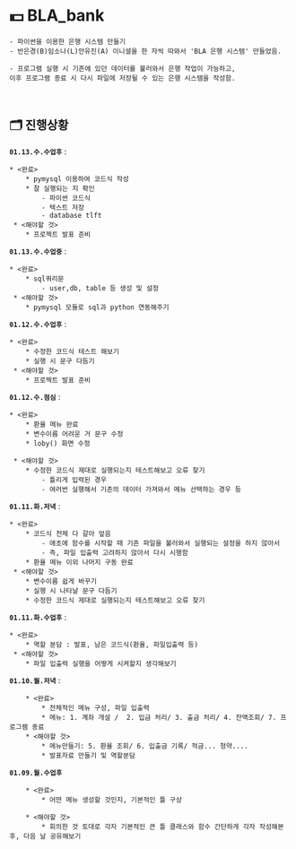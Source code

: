#  💵 **BLA_bank**
  
```
- 파이썬을 이용한 은행 시스템 만들기
- 반은경(B)임소나(L)안유진(A) 이니셜을 한 자씩 따와서 'BLA 은행 시스템' 만들었음.

- 프로그램 실행 시 기존에 있던 데이터를 불러와서 은행 작업이 가능하고,
이후 프로그램 종료 시 다시 파일에 저장될 수 있는 은행 시스템을 작성함.
```  
<br>  




  
## 🗂️ 진행상황

**`01.13.수.수업후`** :
```
* <완료>
    * pymysql 이용하여 코드식 작성
    * 잘 실행되는 지 확인
        - 파이썬 코드식
        - 텍스트 저장
        - database tlft
 * <해야할 것>
    * 프로젝트 발표 준비
```


**`01.13.수.수업중`** :
```
* <완료>
    * sql쿼리문
        - user,db, table 등 생성 및 설정
 * <해야할 것>
    * pymysql 모듈로 sql과 python 연동해주기
```


**`01.12.수.수업후`** :
```
* <완료>
    * 수정한 코드식 테스트 해보기
    * 실행 시 문구 다듬기
 * <해야할 것>
    * 프로젝트 발표 준비
```


**`01.12.수.점심`** :
```
* <완료>
    * 환율 메뉴 완료
    * 변수이름 어려운 거 문구 수정
    * loby() 화면 수정

 * <해야할 것>
    * 수정한 코드식 제대로 실행되는지 테스트해보고 오류 찾기
        - 틀리게 입력된 경우
        - 여러번 실행해서 기존의 데이터 가져와서 메뉴 선택하는 경우 등
```


**`01.11.화.저녁`** :
```
* <완료>
    * 코드식 전체 다 갈아 엎음 
        - 애초에 함수를 시작할 때 기존 파일을 불러와서 실행되는 설정을 하지 않아서
        - 즉, 파일 입출력 고려하지 않아서 다시 시행함
    * 환율 메뉴 이외 나머지 구동 완료
 * <해야할 것>
    * 변수이름 쉽게 바꾸기
    * 실행 시 나타날 문구 다듬기
    * 수정한 코드식 제대로 실행되는지 테스트해보고 오류 찾기
```


**`01.11.화.수업후`** :
```
* <완료>
    * 역할 분담 : 발표, 남은 코드식(환율, 파일입출력 등) 
 * <해야할 것>
    * 파일 입출력 실행을 어떻게 시켜할지 생각해보기
```



**`01.10.월.저녁`** : 
```
    * <완료>
        * 전체적인 메뉴 구성, 파일 입출력
        * 메뉴: 1. 계좌 개설 /  2. 입금 처리/ 3. 출금 처리/ 4. 잔액조회/ 7. 프로그램 종료
    * <해야할 것>
        * 메뉴만들기: 5. 환율 조회/ 6. 입출금 기록/ 적금... 청약....
        * 발표자료 만들기 및 역할분담
```



**`01.09.월.수업후`**
```
    * <완료>
        * 어떤 메뉴 생성할 것인지, 기본적인 틀 구상
    
    * <해야할 것>
        * 회의한 것 토대로 각자 기본적인 큰 틀 클래스와 함수 간단하게 각자 작성해본 후, 다음 날 공유해보기
```        
